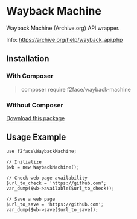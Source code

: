# Wayback Machine
Wayback Machine (Archive.org) API wrapper.

Info: https://archive.org/help/wayback_api.php

## Installation
### With Composer
> composer require f2face/wayback-machine

### Without Composer
[Download this package](https://github.com/f2face/wayback-machine/archive/master.zip "Download source code")

## Usage Example
~~~~
use f2face\WaybackMachine;

// Initialize
$wb = new WaybackMachine();

// Check web page availability
$url_to_check = 'https://github.com';
var_dump($wb->available($url_to_check));

// Save a web page
$url_to_save = 'https://github.com';
var_dump($wb->save($url_to_save));
~~~~